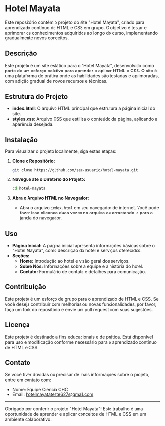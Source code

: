 # Hotel Mayata

Este repositório contém o projeto do site "Hotel Mayata", criado para aprendizado contínuo de HTML e CSS em grupo. O objetivo é testar e aprimorar os conhecimentos adquiridos ao longo do curso, implementando gradualmente novos conceitos.

## Descrição

Este projeto é um site estático para o "Hotel Mayata", desenvolvido como parte de um esforço coletivo para aprender e aplicar HTML e CSS. O site é uma plataforma de prática onde as habilidades são testadas e aprimoradas, com adição gradual de novos recursos e técnicas.

## Estrutura do Projeto

- **index.html**: O arquivo HTML principal que estrutura a página inicial do site.
- **styles.css**: Arquivo CSS que estiliza o conteúdo da página, aplicando a aparência desejada.

## Instalação

Para visualizar o projeto localmente, siga estas etapas:

1. **Clone o Repositório:**
    ```bash
    git clone https://github.com/seu-usuario/hotel-mayata.git
    ```

2. **Navegue até o Diretório do Projeto:**
    ```bash
    cd hotel-mayata
    ```

3. **Abra o Arquivo HTML no Navegador:**
    - Abra o arquivo `index.html` em seu navegador de internet. Você pode fazer isso clicando duas vezes no arquivo ou arrastando-o para a janela do navegador.

## Uso

- **Página Inicial:** A página inicial apresenta informações básicas sobre o "Hotel Mayata", como descrição do hotel e serviços oferecidos.
- **Seções:**
  - **Home:** Introdução ao hotel e visão geral dos serviços.
  - **Sobre Nós:** Informações sobre a equipe e a história do hotel.
  - **Contato:** Formulário de contato e detalhes para comunicação.

## Contribuição

Este projeto é um esforço de grupo para o aprendizado de HTML e CSS. Se você deseja contribuir com melhorias ou novas funcionalidades, por favor, faça um fork do repositório e envie um pull request com suas sugestões.

## Licença

Este projeto é destinado a fins educacionais e de prática. Está disponível para uso e modificação conforme necessário para o aprendizado contínuo de HTML e CSS.

## Contato

Se você tiver dúvidas ou precisar de mais informações sobre o projeto, entre em contato com:

- Nome: Equipe Ciencia CHC
- Email: hotelmayatateste627@gmail.com

---

Obrigado por conferir o projeto "Hotel Mayata"! Este trabalho é uma oportunidade de aprender e aplicar conceitos de HTML e CSS em um ambiente colaborativo.
